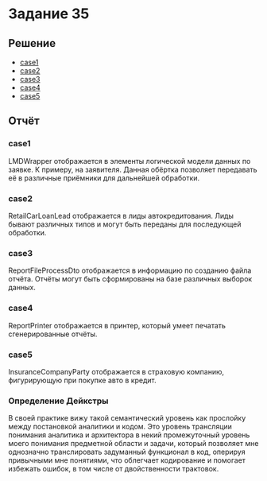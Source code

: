 # Задание 35

## Решение

- [case1](case1)
- [case2](case2)
- [case3](case3)
- [case4](case4)
- [case5](case5)

## Отчёт

### case1

LMDWrapper отображается в элементы логической модели данных по заявке. К примеру, на заявителя. Данная обёртка
позволяет передавать её в различные приёмники для дальнейшей обработки.

### case2

RetailCarLoanLead отображается в лиды автокредитования. Лиды бывают различных типов и могут быть переданы для
последующей обработки.

### case3

ReportFileProcessDto отображается в информацию по созданию файла отчёта. Отчёты могут быть сформированы на базе
различных выборок данных.

### case4

ReportPrinter отображается в принтер, который умеет печатать сгенерированные отчёты.

### case5

InsuranceCompanyParty отображается в страховую компанию, фигурирующую при покупке авто в кредит.

### Определение Дейкстры

В своей практике вижу такой семантический уровень как прослойку между постановкой аналитики и кодом. Это уровень
трансляции понимания аналитика и архитектора в некий промежуточный уровень моего понимания предметной области и задачи,
который позволяет мне однозначно транслировать задуманный функционал в код, оперируя привычными мне понятиями, что
облегчает кодирование и помогает избежать ошибок, в том числе от двойственности трактовок.

